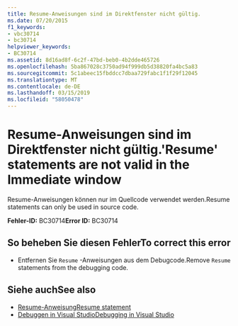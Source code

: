 ```yaml
---
title: Resume-Anweisungen sind im Direktfenster nicht gültig.
ms.date: 07/20/2015
f1_keywords:
- vbc30714
- bc30714
helpviewer_keywords:
- BC30714
ms.assetid: 8d16ad8f-6c2f-47bd-beb0-4b2dde465726
ms.openlocfilehash: 5ba867028c3750ad94f999db5d38820fa4bc5a83
ms.sourcegitcommit: 5c1abeec15fbddcc7dbaa729fabc1f1f29f12045
ms.translationtype: MT
ms.contentlocale: de-DE
ms.lasthandoff: 03/15/2019
ms.locfileid: "58050478"
---
```

# <a name="resume-statements-are-not-valid-in-the-immediate-window"></a><span data-ttu-id="f4a6b-102">Resume-Anweisungen sind im Direktfenster nicht gültig.</span><span class="sxs-lookup"><span data-stu-id="f4a6b-102">'Resume' statements are not valid in the Immediate window</span></span>
<span data-ttu-id="f4a6b-103">Resume-Anweisungen können nur im Quellcode verwendet werden.</span><span class="sxs-lookup"><span data-stu-id="f4a6b-103">Resume statements can only be used in source code.</span></span>  
  
 <span data-ttu-id="f4a6b-104">**Fehler-ID:** BC30714</span><span class="sxs-lookup"><span data-stu-id="f4a6b-104">**Error ID:** BC30714</span></span>  
  
## <a name="to-correct-this-error"></a><span data-ttu-id="f4a6b-105">So beheben Sie diesen Fehler</span><span class="sxs-lookup"><span data-stu-id="f4a6b-105">To correct this error</span></span>  
  
-   <span data-ttu-id="f4a6b-106">Entfernen Sie `Resume` -Anweisungen aus dem Debugcode.</span><span class="sxs-lookup"><span data-stu-id="f4a6b-106">Remove `Resume` statements from the debugging code.</span></span>  
  
## <a name="see-also"></a><span data-ttu-id="f4a6b-107">Siehe auch</span><span class="sxs-lookup"><span data-stu-id="f4a6b-107">See also</span></span>

- [<span data-ttu-id="f4a6b-108">Resume-Anweisung</span><span class="sxs-lookup"><span data-stu-id="f4a6b-108">Resume statement</span></span>](~/docs/visual-basic/language-reference/statements/resume-statement.md)
- [<span data-ttu-id="f4a6b-109">Debuggen in Visual Studio</span><span class="sxs-lookup"><span data-stu-id="f4a6b-109">Debugging in Visual Studio</span></span>](/visualstudio/debugger/debugging-in-visual-studio)
